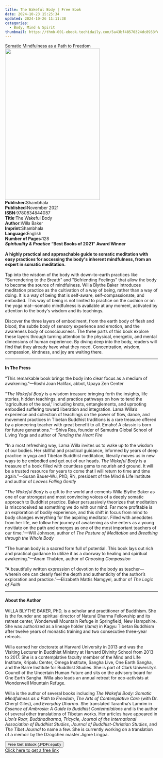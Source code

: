 ```yaml
---
title: The Wakeful Body | Free Book
date: 2024-10-23 15:25:34
updated: 2024-10-26 11:11:38
categories:
  - Body, Mind & Spirit
thumbnail: https://thmb-001-ebook.techidaily.com/5a43bf48570324dc8953fef5aa0cbcec4d49ba360578cbc4049c99378894f48a.jpg
---
```

<main id="book-container">
  <div class="flex flex-col">
    <div class="book-brief flex-1 py-6 px-4 sm:p-6 md:py-10 md:px-8">
      <!-- brief-->
      <div class="book-brief-main">
        Somatic Mindfulness as a Path to Freedom
      </div>
    </div>
    <div
      class="book-meta-info flex-1 grid gap-4 col-start-1 col-end-3 row-start-1 sm:mb-6 sm:grid-cols-4 lg:gap-6 lg:col-start-2 lg:row-end-6 lg:row-span-6 lg:mb-0"
    >
      <div
        class="book-meta-info-left place-content-center mt-4 p-4 text-sm leading-6 col-start-2 col-span-2 dark:text-slate-400"
      >
        <img
          class="w-full h-500 object-cover rounded-lg sm:h-255 sm:col-span-2 lg:col-span-full"
          src="https://img-001-ebook.techidaily.com/c2110d54b56b4de0e810d5f6f36f71e5cb8e62c9e8ea48ee6a5187f3e0dbc854.jpg"
          alt=""
          width="312"
          height="500"
        />
      </div>
      <div
        class="book-meta-info-right mt-2 col-start-1 row-start-2 col-span-3 self-center"
      >
        <!-- meta data  -->
        <div class="flex flex-col px-4 md:px-8">
          <div class="flex-1">
            <strong>Publisher</strong>:<span class="px-2">Shambhala</span>
          </div>
          <div class="flex-1">
            <strong>Published</strong>:<span class="px-2">November 2021</span>
          </div>
          <div class="flex-1">
            <strong>ISBN</strong>:<span class="px-2">9780834844087</span>
          </div>
          <div class="flex-1">
            <strong>Title</strong>:<span class="px-2">The Wakeful Body</span>
          </div>
          <div class="flex-1">
            <strong>Author</strong>:<span class="px-2">Willa Baker</span>
          </div>
          <div class="flex-1">
            <strong>Imprint</strong>:<span class="px-2">Shambhala</span>
          </div>
          <div class="flex-1">
            <strong>Language</strong>:<span class="px-2">English</span>
          </div>
          <div class="flex-1">
            <strong>Number of Pages</strong>:<span class="px-2">128</span>
          </div>
        </div>
      </div>
    </div>
    <div class="book-description flex-1 py-6 px-4 sm:p-6 md:py-10 md:px-8">
      <div class="book-description-main">
        <div accordion-content="" id="description">
          <b
            ><b
              ><i>Spirituality &amp; Practice "</i>Best Books of 2021" Award
              Winner<br /><br />A highly practical and approachable guide to
              somatic meditation with easy practices for accessing the body's
              inherent mindfulness, from an expert in somatic meditation.</b
            ></b
          ><br /><br />Tap into the wisdom of the body with down-to-earth
          practices like "Surrendering to the Breath" and "Befriending Feelings"
          that allow the body to become the source of mindfulness.&nbsp;Willa
          Blythe Baker&nbsp;introduces meditation practice as the cultivation of
          a way of being, rather than a way of doing. It is a way of being that
          is self-aware, self-compassionate, and embodied. This way of being is
          not limited to practice on the cushion or on the yoga mat--somatic
          mindfulness is available at any moment, activated by attention to the
          body's wisdom and its teachings.<br /><br />Discover the three layers
          of embodiment, from the earth body of flesh and blood, the subtle body
          of sensory experience and emotion, and the awareness body of
          consciousness. The three parts of this book explore these layers
          through turning attention to the physical, energetic, and mental
          dimensions of human experience. By diving deep into the body, readers
          will find that they already have what they need. Concentration,
          wisdom, compassion, kindness, and joy are waiting there.
        </div>
        <div class="accordion-fader"></div>
      </div>
    </div>
    <div class="book-excerpts flex-1 py-6 px-4 sm:p-6 md:py-10 md:px-8">
      <!-- excerpts-->
      <div class="book-excerpts-main">
        <hr />
        <h4 class="placeholder placeholder-heading">
          <span>In The Press</span>
        </h4>
        <p>
          “This remarkable book brings the body into clear focus as a medium of
          awakening.”—Roshi Joan Halifax, abbot, Upaya Zen Center<br />
          &nbsp;<br />
          “<i>The Wakeful Body</i> is a wisdom treasure bringing forth the
          insights, life stories, hidden teachings, and practice
          pathways&nbsp;on how to tend the ‘agriculture of the soul,’ including
          knots, entanglements, and uprooting embodied suffering toward
          liberation and integration.&nbsp;Lama Willa’s experience and
          collection of teachings on the power of flow, dance,&nbsp;and movement
          practices in Tibetan Buddhist traditions is a rare
          treasure&nbsp;offered by a pioneering teacher with great benefit to
          all. Emaho! A classic is born for future generations.”—Shiva Rea,
          founder of Samudra Global School of Living Yoga and author of
          <i>Tending the Heart Fire</i><br />
          &nbsp;<br />
          “In a most refreshing way, Lama Willa invites us to wake up to the
          wisdom of our bodies. Her skillful and practical guidance, informed by
          years of deep practice in yoga and Tibetan Buddhist meditation,
          literally moves us in new ways to be embodied and get out of our
          heads. <i>The Wakeful Body </i>is a treasure of a book filled with
          countless gems to nourish and ground. It will be a trusted resource
          for years to come that I will return to time and time again.”—Susan
          Bauer-Wu, PhD, RN, president of the Mind &amp; Life Institute and
          author of <i>Leaves Falling Gently</i><br />
          &nbsp;<br />
          “<i>The Wakeful Body</i> is a gift to the world and cements
          Willa&nbsp;Blythe&nbsp;Baker as one of our strongest and most
          convincing voices of a deeply somatic approach to Buddhist
          practice.&nbsp;Baker persuasively theorizes that meditation is
          misconceived as something we do with our mind.&nbsp;Far more
          profitable is an exploration of bodily experience, and this shift in
          focus from mind to body changes everything for the aspiring
          meditator.&nbsp;Filled with anecdotes from her life, we follow her
          journey of awakening as she enters as a young novitiate on the path
          and emerges as one of the most important teachers of our time.”—Will
          Johnson, author of <i>The Posture of Meditation</i> and
          <i>Breathing through the Whole Body</i><br />
          &nbsp;<br />
          “The human body is a sacred form full of potential. This book lays out
          rich and practical guidance to utilize it as a doorway to healing and
          spiritual awakening.”—Anam Thubten, author of
          <i>Choosing Compassion</i><br />
          &nbsp;<br />
          “A beautifully written expression of devotion to the body as
          teacher—wherein one can clearly feel the depth and authenticity of the
          author’s exploration and practice.”—Elizabeth Mattis Namgyel, author
          of <i>The Logic of Faith</i>
        </p>
      </div>
    </div>
    <div class="book-about-author flex-1 py-6 px-4 sm:p-6 md:py-10 md:px-8">
      <!-- about author-->
      <div class="book-main-author-main">
        <hr />
        <h4 class="placeholder placeholder-heading">
          <span>About the Author</span>
        </h4>
        <p>
          WILLA BLYTHE BAKER, PhD, is a scholar and practitioner of Buddhism.
          She is the founder and spiritual director of Natural Dharma Fellowship
          and its retreat center, Wonderwell Mountain Refuge in Springfield, New
          Hampshire. She was authorized as a lineage holder (<i>lama</i>) in
          Kagyu Tibetan Buddhism after twelve years of monastic training and two
          consecutive three-year retreats.<br /><br />Willa earned her doctorate
          at Harvard University in 2013 and was the Visiting Lecturer in
          Buddhist Ministry at Harvard Divinity School from 2013 to 2017. She is
          a contemplative faculty member of the Mind and Life Institute, Kripalu
          Center, Omega Institute, Sangha Live, One Earth Sangha, and the Barre
          Institute for Buddhist Studies. She is part of Clark University’s
          Council of the Uncertain Human Future and sits on the advisory board
          for One Earth Sangha. Willa also leads an annual retreat for
          eco-activists at Wonderwell Mountain Refuge.<br /><br />Willa is the
          author of several books including
          <i>The Wakeful Body: Somatic Mindfulness as a Path to Freedom</i>,
          <i>The Arts of Contemplative Care</i> (with Dr. Cheryl Giles), and
          <i>Everyday Dharma</i>. She translated Tarantha’s Lamrim in
          <i>Essence of Ambrosia: A Guide to Buddhist Contemplations</i> and is
          the author of several other translations of Tibetan works. Her
          articles have appeared in <i>Lion’s Roar</i>, <i>Buddhadharma</i>,
          <i>Tricycle</i>,
          <i>Journal of the International Association of Buddhist Studies</i>,
          <i>Journal of Buddhist-Christian Studies</i>, and
          <i>The Tibet Journal</i> to name a few. She is currently working on a
          translation of a memoir by the Dzogchen master Jigme Lingpa.
        </p>
      </div>
    </div>
    <div class="book-free-get flex-1 py-6 px-4 sm:p-6 md:py-10 md:px-8">
      <button
        id="btn-free-get"
        class="bg-blue-500 hover:bg-blue-700 text-white font-bold py-2 px-4 rounded"
      >
        Free Get EBook (.PDF/.epub)
      </button>
      <div id="countdown-display" class="px-2 text-lg mt-2"></div>
      <a
        id="free-link"
        class="hidden bg-blue-500 hover:bg-blue-700 text-white font-bold py-2 px-4 rounded"
        href="https://www.ebooks.com/en-us/book/210334717/the-wakeful-body/willa-baker/"
        target="_blank"
        >Click here to get a free link</a
      >
    </div>
    <script>
      let countdownTime = 0;
      let countdownInterval = null;
      document
        .getElementById('btn-free-get')
        .addEventListener('click', startCountdown);
      function startCountdown() {
        countdownTime = new Date().getTime() + 60000 * 3;
        countdownInterval = setInterval(updateCountdown, 1000);
        document.getElementById('btn-free-get').disabled = true;
        document
          .getElementById('btn-free-get')
          .classList.add('bg-gray-500', 'cursor-not-allowed');
      }
      function updateCountdown() {
        let currentTime = new Date().getTime();
        let timeLeft = countdownTime - currentTime;
        let secondsLeft = Math.floor(timeLeft / 1000);
        document.getElementById('countdown-display').innerHTML =
          `Remaining time: ${secondsLeft} seconds.`;
        if (secondsLeft <= 0) {
          clearInterval(countdownInterval);
          document.getElementById('btn-free-get').classList.add('hidden');
          document.getElementById('free-link').classList.remove('hidden');
          document.getElementById('countdown-display').innerHTML = '';
        }
      }
    </script>
  </div>
</main>
